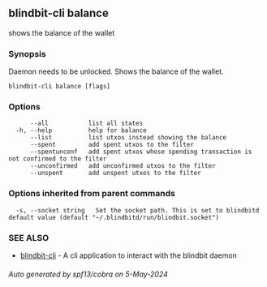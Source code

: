## blindbit-cli balance

shows the balance of the wallet

### Synopsis

Daemon needs to be unlocked. Shows the balance of the wallet.

```
blindbit-cli balance [flags]
```

### Options

```
      --all           list all states
  -h, --help          help for balance
      --list          list utxos instead showing the balance
      --spent         add spent utxos to the filter
      --spentunconf   add spent utxos whose spending transaction is not confirmed to the filter
      --unconfirmed   add unconfirmed utxos to the filter
      --unspent       add unspent utxos to the filter
```

### Options inherited from parent commands

```
  -s, --socket string   Set the socket path. This is set to blindbitd default value (default "~/.blindbitd/run/blindbit.socket")
```

### SEE ALSO

* [blindbit-cli](blindbit-cli.md)	 - A cli application to interact with the blindbit daemon

###### Auto generated by spf13/cobra on 5-May-2024
